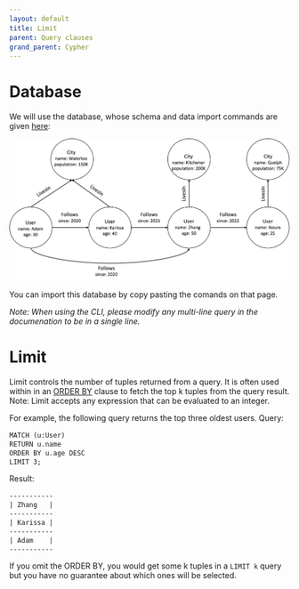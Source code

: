 ```yaml
---
layout: default
title: Limit
parent: Query clauses
grand_parent: Cypher
---
```


# Database
We will use the database, whose schema and data import commands are given [here](example-database.md):

<img src="../../../img/running-example.png" width="800">

You can import this database by copy pasting the comands on that page. 

*Note: When using the CLI, please modify any multi-line query in the documenation to be in a single line.*

# Limit 
Limit controls the number of tuples returned from a query. It is often used within in an [ORDER BY](order-by.md) 
clause to fetch the top k tuples from the query result. 
Note: Limit accepts any expression that can be evaluated to an integer.

For example, the following query returns the top three oldest users.
Query:
```
MATCH (u:User)
RETURN u.name
ORDER BY u.age DESC
LIMIT 3;
```
Result:
```
-----------
| Zhang   |
-----------
| Karissa |
-----------
| Adam    |
-----------
```

If you omit the ORDER BY, you would get some k tuples in a `LIMIT k` query 
but you have no guarantee about which ones will be selected.


